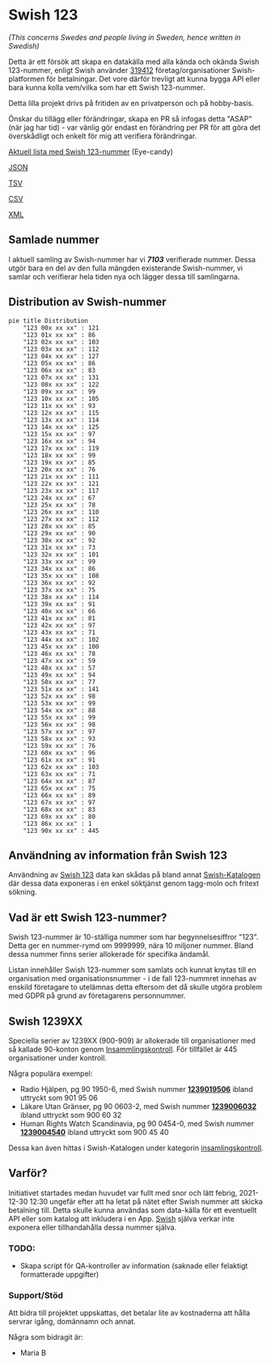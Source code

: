 # Swish 123

*(This concerns Swedes and people living in Sweden, hence written in Swedish)*

Detta är ett försök att skapa en datakälla med alla kända och okända Swish 123-nummer, enligt Swish använder [319412](https://www.swish.nu/about-swish#Swish_in_numbers) företag/organisationer Swish-platformen för betalningar. Det vore därför trevligt att kunna bygga API eller bara kunna kolla vem/vilka som har ett Swish 123-nummer.

Detta lilla projekt drivs på fritiden av en privatperson och på hobby-basis.

Önskar du tillägg eller förändringar, skapa en PR så infogas detta "ASAP" (när jag har tid) - var vänlig gör endast en förändring per PR för att göra det överskådligt och enkelt för mig att verifiera förändringar.



[Aktuell lista med Swish 123-nummer](https://github.com/cisene/swish-123/blob/master/swish-123.md) (Eye-candy)

[JSON](https://github.com/cisene/swish-123/blob/master/json/swish-123-datasource.json)

[TSV](https://github.com/cisene/swish-123/blob/master/text/swish-123-datasource.tsv)

[CSV](https://github.com/cisene/swish-123/blob/master/text/swish-123-datasource.csv)

[XML](https://github.com/cisene/swish-123/blob/master/xml-data/swish-123-datasource.xml)



## Samlade nummer

I aktuell samling av Swish-nummer har vi ***7103*** verifierade nummer. Dessa utgör bara en del av den fulla mängden existerande Swish-nummer, vi samlar och verifierar hela tiden nya och lägger dessa till samlingarna.

## Distribution av Swish-nummer

```mermaid
pie title Distribution
    "123 00x xx xx" : 121
    "123 01x xx xx" : 86
    "123 02x xx xx" : 103
    "123 03x xx xx" : 112
    "123 04x xx xx" : 127
    "123 05x xx xx" : 86
    "123 06x xx xx" : 83
    "123 07x xx xx" : 131
    "123 08x xx xx" : 122
    "123 09x xx xx" : 99
    "123 10x xx xx" : 105
    "123 11x xx xx" : 93
    "123 12x xx xx" : 115
    "123 13x xx xx" : 114
    "123 14x xx xx" : 125
    "123 15x xx xx" : 97
    "123 16x xx xx" : 94
    "123 17x xx xx" : 119
    "123 18x xx xx" : 99
    "123 19x xx xx" : 85
    "123 20x xx xx" : 76
    "123 21x xx xx" : 111
    "123 22x xx xx" : 121
    "123 23x xx xx" : 117
    "123 24x xx xx" : 67
    "123 25x xx xx" : 78
    "123 26x xx xx" : 110
    "123 27x xx xx" : 112
    "123 28x xx xx" : 85
    "123 29x xx xx" : 90
    "123 30x xx xx" : 92
    "123 31x xx xx" : 73
    "123 32x xx xx" : 101
    "123 33x xx xx" : 99
    "123 34x xx xx" : 86
    "123 35x xx xx" : 108
    "123 36x xx xx" : 92
    "123 37x xx xx" : 75
    "123 38x xx xx" : 114
    "123 39x xx xx" : 91
    "123 40x xx xx" : 66
    "123 41x xx xx" : 81
    "123 42x xx xx" : 97
    "123 43x xx xx" : 71
    "123 44x xx xx" : 102
    "123 45x xx xx" : 100
    "123 46x xx xx" : 78
    "123 47x xx xx" : 59
    "123 48x xx xx" : 57
    "123 49x xx xx" : 94
    "123 50x xx xx" : 77
    "123 51x xx xx" : 141
    "123 52x xx xx" : 98
    "123 53x xx xx" : 99
    "123 54x xx xx" : 88
    "123 55x xx xx" : 99
    "123 56x xx xx" : 98
    "123 57x xx xx" : 97
    "123 58x xx xx" : 93
    "123 59x xx xx" : 76
    "123 60x xx xx" : 96
    "123 61x xx xx" : 91
    "123 62x xx xx" : 103
    "123 63x xx xx" : 71
    "123 64x xx xx" : 87
    "123 65x xx xx" : 75
    "123 66x xx xx" : 89
    "123 67x xx xx" : 97
    "123 68x xx xx" : 83
    "123 69x xx xx" : 80
    "123 86x xx xx" : 1
    "123 90x xx xx" : 445
```

## Användning av information från Swish 123

Användning av [Swish 123](https://github.com/cisene/swish-123) data kan skådas på bland annat [Swish-Katalogen](https://b19.se/swish-katalogen/) där dessa data exponeras i en enkel söktjänst genom tagg-moln och fritext sökning.



## Vad är ett Swish 123-nummer?

Swish 123-nummer är 10-ställiga nummer som har begynnelsesiffror "123". Detta ger en nummer-rymd om 9999999, nära 10 miljoner nummer. Bland dessa nummer finns serier allokerade för specifika ändamål. 

Listan innehåller Swish 123-nummer som samlats och kunnat knytas till en organisation med organisationsnummer - i de fall 123-nummret innehas av enskild företagare to utelämnas detta eftersom det då skulle utgöra problem med GDPR på grund av företagarens personnummer.



## Swish 1239XX

Speciella serier av 1239XX (900-909) är allokerade till organisationer med så kallade 90-konton genom [Insammlingskontroll](https://www.insamlingskontroll.se/90-konto-organisationer/). För tillfället är 445 organisationer under kontroll.

Några populära exempel:

* Radio Hjälpen, pg 90 1950-6, med Swish nummer **[1239019506](https://b19.se/swish-katalogen/1239019506)** ibland uttryckt som 901 95 06
* Läkare Utan Gränser, pg 90 0603-2, med Swish nummer **[1239006032](https://b19.se/swish-katalogen/1239006032)** ibland uttryckt som 900 60 32
* Human Rights Watch Scandinavia, pg 90 0454-0, med Swish nummer **[1239004540](https://b19.se/swish-katalogen/1239004540)** ibland uttryckt som 900 45 40

Dessa kan även hittas i Swish-Katalogen under kategorin [insamlingskontroll](https://b19.se/swish-katalogen/k/insamlingskontroll).



## Varför?

Initiativet startades medan huvudet var fullt med snor och lätt febrig, 2021-12-30 12:30 ungefär efter att ha letat på nätet efter Swish nummer att skicka betalning till. Detta skulle kunna användas som data-källa för ett eventuellt API eller som katalog att inkludera i en App. [Swish](https://swish.nu/) själva verkar inte exponera eller tillhandahålla dessa nummer själva. 



### TODO:

* Skapa script för QA-kontroller av information (saknade eller felaktigt formatterade uppgifter)


### Support/Stöd

Att bidra till projektet uppskattas, det betalar lite av kostnaderna att hålla servrar igång, domännamn och annat.

Några som bidragit är:
* Maria B
